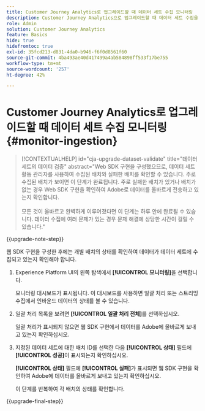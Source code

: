 ```yaml
---
title: Customer Journey Analytics로 업그레이드할 때 데이터 세트 수집 모니터링
description: Customer Journey Analytics으로 업그레이드할 때 데이터 세트 수집을 모니터링하는 방법 알아보기
role: Admin
solution: Customer Journey Analytics
feature: Basics
hide: true
hidefromtoc: true
exl-id: 35fcd213-d831-4da0-b946-f6f0d8561f60
source-git-commit: 4ba493ae40d417499a4ab584898ff533f17be755
workflow-type: tm+mt
source-wordcount: '257'
ht-degree: 42%

---
```


# Customer Journey Analytics로 업그레이드할 때 데이터 세트 수집 모니터링 {#monitor-ingestion}

<!-- markdownlint-disable MD034 -->

>[!CONTEXTUALHELP]
>id="cja-upgrade-dataset-validate"
>title="데이터 세트의 데이터 검증"
>abstract="Web SDK 구현을 구성했으므로, 데이터 세트 활동 관리자를 사용하여 수집된 배치와 실패한 배치를 확인할 수 있습니다. 주로 수집된 배치가 보이면 이 단계가 완료됩니다. 주로 실패한 배치가 있거나 배치가 없는 경우 Web SDK 구현을 확인하여 Adobe로 데이터를 올바르게 전송하고 있는지 확인합니다.<br><br>모든 것이 올바르고 완벽하게 이루어졌다면 이 단계는 하루 안에 완료될 수 있습니다. 데이터 수집에 여러 문제가 있는 경우 문제 해결에 상당한 시간이 걸릴 수 있습니다."

<!-- markdownlint-enable MD034 -->

{{upgrade-note-step}}

<!-- Should we single source this instead of duplicate it? The following steps were copied from: /help/data-ingestion/aepwebsdk.md-->

웹 SDK 구현을 구성한 후에는 개별 배치의 상태를 확인하여 데이터가 데이터 세트에 수집되고 있는지 확인해야 합니다.

1. Experience Platform UI의 왼쪽 탐색에서 **[!UICONTROL 모니터링]**&#x200B;을 선택합니다.

   모니터링 대시보드가 표시됩니다. 이 대시보드를 사용하면 일괄 처리 또는 스트리밍 수집에서 인바운드 데이터의 상태를 볼 수 있습니다.

   <!-- insert screenshot -->

1. 일괄 처리 목록을 보려면 **[!UICONTROL 일괄 처리 전체]**&#x200B;를 선택하십시오.

   일괄 처리가 표시되지 않으면 웹 SDK 구현에서 데이터를 Adobe에 올바르게 보내고 있는지 확인하십시오.

   <!-- insert screenshot -->

1. 지정된 데이터 세트에 대한 배치 ID를 선택한 다음 **[!UICONTROL 상태]** 필드에 **[!UICONTROL 성공]**&#x200B;이 표시되는지 확인하십시오.

   **[!UICONTROL 상태]** 필드에 **[!UICONTROL 실패]**&#x200B;가 표시되면 웹 SDK 구현을 확인하여 Adobe에 데이터를 올바르게 보내고 있는지 확인하십시오.

   이 단계를 반복하여 각 배치의 상태를 확인합니다.

{{upgrade-final-step}}

